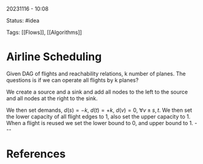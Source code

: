 20231116 - 10:08

Status: #idea

Tags: [[Flows]], [[Algorithms]]

# Airline Scheduling
Given DAG of flights and reachability relations, k number of planes. The questions is if we can operate all flights by k planes? 

We create a source and a sink and add all nodes to the left to the source and all nodes at the right to the sink. 

We then set demands, $d(s) = -k$, $d(t)=+k$, $d(v) = 0$, $\forall v \pm s,t$. We then set the lower capacity of all flight edges to 1, also set the upper capacity to 1. When a flight is reused we set the lower bound to 0, and upper bound to 1. 
\-\-\-
# References